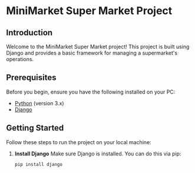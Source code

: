 # MiniMarket Super Market Project

## Introduction
Welcome to the MiniMarket Super Market project! This project is built using Django and provides a basic framework for managing a supermarket's operations.

## Prerequisites
Before you begin, ensure you have the following installed on your PC:

- [Python](https://www.python.org/downloads/) (version 3.x)
- [Django](https://www.djangoproject.com/download/) 

## Getting Started

Follow these steps to run the project on your local machine:

1. **Install Django**
   Make sure Django is installed. You can do this via pip:
   ```bash
   pip install django
